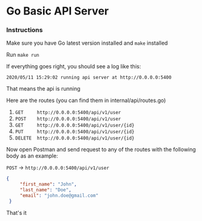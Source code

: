 # Go Basic API Server

### Instructions

Make sure you have Go latest version installed and `make` installed

Run `make run`

If everything goes right, you should see a log like this:

`2020/05/11 15:29:02 running api server at http://0.0.0.0:5400`

That means the api is running

Here are the routes (you can find them in internal/api/routes.go)

1. `GET     http://0.0.0.0:5400/api/v1/user`
2. `POST    http://0.0.0.0:5400/api/v1/user`
3. `GET     http://0.0.0.0:5400/api/v1/user/{id}`
4. `PUT     http://0.0.0.0:5400/api/v1/user/{id}`
5. `DELETE  http://0.0.0.0:5400/api/v1/user/{id}`

Now open Postman and send request to any of the routes with the following body as an example:

`POST` -> `http://0.0.0.0:5400/api/v1/user`

```json
{
     "first_name": "John",
     "last_name": "Doe",
     "email": "john.doe@gmail.com"
 }
```

That's it
